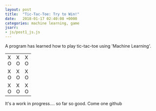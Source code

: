 ```yaml
---
layout: post
title:  "Tic-Tac-Toe: Try to Win!"
date:   2018-01-17 02:40:08 +0000
categories: machine learning, game
jsarr:
- js/post1_js.js
---
```

A program has learned how to play tic-tac-toe using 'Machine Learning'. 

<html>
	<body>
		<div class="post1">
			<table>
				<tr>
					<td><div class="x hidden 1">X</div><div class="o none 1">O</div></td>
					<td><div class="x hidden 2">X</div><div class="o none 2">O</div></td>
					<td><div class="x hidden 3">X</div><div class="o none 3">O</div></td>
				</tr>
				<tr>
					<td><div class="x hidden 4">X</div><div class="o none 4">O</div></td>
					<td><div class="x hidden 5">X</div><div class="o none 5">O</div></td>
					<td><div class="x hidden 6">X</div><div class="o none 6">O</div></td>
				</tr>
				<tr>
					<td><div class="x hidden 7">X</div><div class="o none 7">O</div></td>
					<td><div class="x hidden 8">X</div><div class="o none 8">O</div></td>
					<td><div class="x hidden 9">X</div><div class="o none 9">O</div></td>
				</tr>
			</table>
		</div>
	</body>
</html>

It's a work in progress.... so far so good.
Come one github
